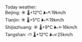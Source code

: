 Today weather:  
Beijing: ☀️   🌡️+12°C 🌬️↖19km/h  
Tianjin: ☀️   🌡️+5°C 🌬️↖19km/h  
Shijiazhuang: ☀️   🌡️+9°C 🌬️←16km/h  
Tangshan: ⛅️  🌡️+12°C 🌬️↙25km/h  
